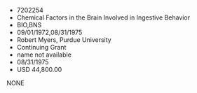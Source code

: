 * 7202254
* Chemical Factors in the Brain Involved in         Ingestive Behavior
* BIO,BNS
* 09/01/1972,08/31/1975
* Robert Myers, Purdue University
* Continuing Grant
*   name not available
* 08/31/1975
* USD 44,800.00

NONE